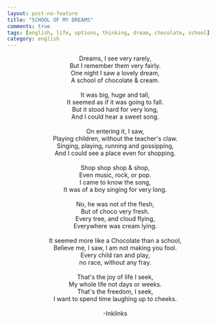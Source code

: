 ```yaml
---
layout: post-no-feature
title: "SCHOOL OF MY DREAMS"
comments: true
tags: [english, life, options, thinking, dream, chocolate, school]
category: english
---
```

<p align="center">
Dreams, I see very rarely,<br />
But I remember them very fairly.<br />
One night I saw a lovely dream,<br />
A school of chocolate & cream.<br />
<br/>
It was big, huge and tall,<br />
It seemed as if it was going to fall.<br />
But it stood hard for very long,<br />
And I could hear a sweet song.<br />
<br/>
On entering it, I saw,<br />
Playing children, without the teacher's claw.<br />
Singing, playing, running and gossipping,<br />
And I could see a place even for shopping.<br />
<br/>
Shop shop shop & shop,<br />
Even music, rock, or pop.<br />
I came to know the song,<br />
It was of a boy singing for very long.<br />
<br/>
No, he was not of the flesh,<br />
But of choco very fresh.<br />
Every tree, and cloud flying,<br />
Everywhere was cream lying.<br />
<br/>
It seemed more like a Chocolate than a school,<br />
Believe me, I saw, I am not making you fool.<br />
Every child ran and play,<br />
no race, without any fray.<br />
<br/>
That's the joy of life I seek,<br />
My whole life not days or weeks.<br />
That's the freedom, I seek,<br />
I want to spend time laughing up to cheeks.<br />
<br />
-Inklinks
</p>
